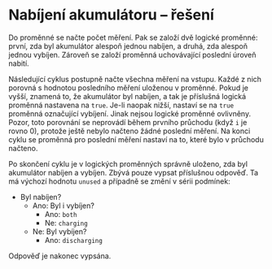 # Nabíjení akumulátoru – řešení

Do proměnné se načte počet měření. Pak se založí dvě logické proměnné: první, zda byl akumulátor alespoň jednou nabíjen,
a druhá, zda alespoň jednou vybíjen. Zároveň se založí proměnná uchovávající poslední úroveň nabití.

Následující cyklus postupně načte všechna měření na vstupu. Každé z nich porovná s hodnotou posledního měření uloženou v
proměnné. Pokud je vyšší, znamená to, že akumulátor byl nabíjen, a tak je příslušná logická proměnná nastavena
na `true`. Je-li naopak nižší, nastaví se na `true` proměnná označující vybíjení. Jinak nejsou logické proměnné
ovlivněny. Pozor, toto porovnání se neprovádí během prvního průchodu (když `i` je rovno 0), protože ještě nebylo načteno
žádné poslední měření. Na konci cyklu se proměnná pro poslední měření nastaví na to, které bylo v průchodu načteno.

Po skončení cyklu je v logických proměnných správně uloženo, zda byl akumulátor nabíjen a vybíjen. Zbývá pouze vypsat
příslušnou odpověď. Ta má výchozí hodnotu `unused` a případně se změní v sérii podmínek:

- Byl nabíjen?
    - Ano: Byl i vybíjen?
        - Ano: `both`
        - Ne: `charging`
    - Ne: Byl vybíjen?
        - Ano: `discharging`

Odpověď je nakonec vypsána.
